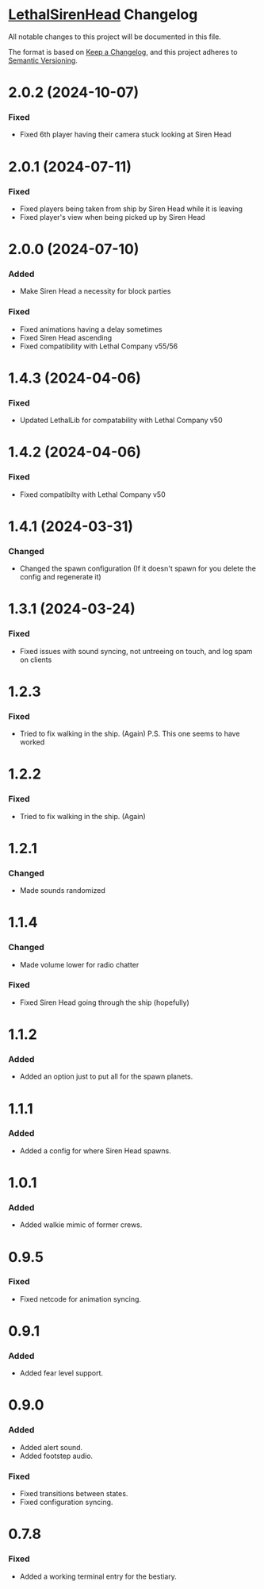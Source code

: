# [LethalSirenHead](https://github.com/Ccode-lang/LethalSirenHead) Changelog

All notable changes to this project will be documented in this file.

The format is based on [Keep a Changelog](https://keepachangelog.com/en/1.1.0/),
and this project adheres to [Semantic Versioning](https://semver.org/spec/v2.0.0.html).

# 2.0.2 (2024-10-07)
### Fixed
* Fixed 6th player having their camera stuck looking at Siren Head

# 2.0.1 (2024-07-11)
### Fixed
* Fixed players being taken from ship by Siren Head while it is leaving
* Fixed player's view when being picked up by Siren Head

# 2.0.0 (2024-07-10)
### Added
* Make Siren Head a necessity for block parties

### Fixed
* Fixed animations having a delay sometimes
* Fixed Siren Head ascending
* Fixed compatibility with Lethal Company v55/56

# 1.4.3 (2024-04-06)
### Fixed
* Updated LethalLib for compatability with Lethal Company v50

# 1.4.2 (2024-04-06)
### Fixed
* Fixed compatibilty with Lethal Company v50

# 1.4.1 (2024-03-31)
### Changed
* Changed the spawn configuration (If it doesn't spawn for you delete the config and regenerate it)

# 1.3.1 (2024-03-24)
### Fixed
* Fixed issues with sound syncing, not untreeing on touch, and log spam on clients

# 1.2.3
### Fixed
* Tried to fix walking in the ship. (Again) P.S. This one seems to have worked

# 1.2.2
### Fixed
* Tried to fix walking in the ship. (Again)

# 1.2.1
### Changed
* Made sounds randomized

# 1.1.4
### Changed
* Made volume lower for radio chatter
### Fixed
* Fixed Siren Head going through the ship (hopefully)

# 1.1.2
### Added
* Added an option just to put all for the spawn planets.

# 1.1.1
### Added
* Added a config for where Siren Head spawns.

# 1.0.1
### Added
* Added walkie mimic of former crews.

# 0.9.5
### Fixed
* Fixed netcode for animation syncing.

# 0.9.1
### Added
* Added fear level support.

# 0.9.0
### Added
* Added alert sound.
* Added footstep audio.
### Fixed
* Fixed transitions between states.
* Fixed configuration syncing.

# 0.7.8
### Fixed
* Added a working terminal entry for the bestiary.